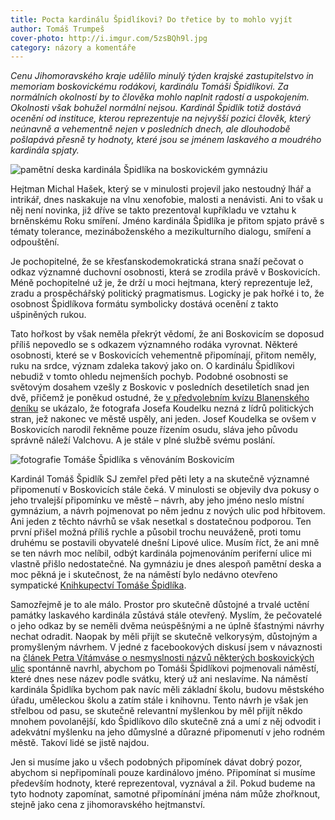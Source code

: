 ```yaml
---
title: Pocta kardinálu Špidlíkovi? Do třetice by to mohlo vyjít
author: Tomáš Trumpeš
cover-photo: http://i.imgur.com/5zsBQh9l.jpg
category: názory a komentáře
---
```


*Cenu Jihomoravského kraje udělilo minulý týden krajské zastupitelstvo in memoriam boskovickému rodákovi, kardinálu Tomáši Špidlíkovi. Za normálních okolností by to člověka mohlo naplnit radostí a uspokojením. Okolnosti však bohužel normální nejsou. Kardinál Špidlík totiž dostává ocenění od instituce, kterou reprezentuje na nejvyšší pozici člověk, který neúnavně a vehementně nejen v posledních dnech, ale dlouhodobě pošlapává přesně ty hodnoty, které jsou se jménem laskavého a moudrého kardinála spjaty.*

<img src="http://i.imgur.com/5zsBQh9.jpg" alt="pamětní deska kardinála Špidlíka na boskovickém gymnáziu" class="img-responsive" data-author="Tomáš Trumpeš">

Hejtman Michal Hašek, který se v minulosti projevil jako nestoudný lhář a intrikář, dnes naskakuje na vlnu xenofobie, malosti a nenávisti. Ani to však u něj není novinka, již dříve se takto prezentoval kupříkladu ve vztahu k brněnskému Roku smíření. Jméno kardinála Špidlíka je přitom spjato právě s tématy tolerance, mezináboženského a mezikulturního dialogu, smíření a odpouštění. 

Je pochopitelné, že se křesťanskodemokratická strana snaží pečovat o odkaz významné duchovní osobnosti, která se zrodila právě v Boskovicích. Méně pochopitelné už je, že drží u moci hejtmana, který reprezentuje lež, zradu a prospěchářský politický pragmatismus. Logicky je pak hořké i to, že osobnost Špidlíkova formátu symbolicky dostává ocenění z takto ušpiněných rukou.

Tato hořkost by však neměla překrýt vědomí, že ani Boskovicím se doposud příliš nepovedlo se s odkazem významného rodáka vyrovnat. Některé osobnosti, které se v Boskovicích vehementně připomínají, přitom neměly, ruku na srdce, význam zdaleka takový jako on. O kardinálu Špidlíkovi nebudiž v tomto ohledu nejmenších pochyb. Podobné osobnosti se světovým dosahem vzešly z Boskovic v posledních desetiletích snad jen dvě, přičemž je poněkud ostudné, že [v předvolebním kvízu Blanenského deníku](http://g.denik.cz/50/53/1008-boskovice.jpg) se ukázalo, že fotografa Josefa Koudelku nezná z lídrů politických stran, jež nakonec ve městě uspěly, ani jeden. Josef Koudelka se ovšem v Boskovicích narodil řekněme pouze řízením osudu, sláva jeho původu správně náleží Valchovu. A je stále v plné službě svému poslání.

<img src="http://i.imgur.com/MUstOgs.jpg" alt="fotografie Tomáše Špidlíka s věnováním Boskovicím" class="img-responsive img-framed" data-author="boskovice.cz">

Kardinál Tomáš Špidlík SJ zemřel před pěti lety a na skutečně významné připomenutí v Boskovicích stále čeká. V minulosti se objevily dva pokusy o jeho trvalejší připomínku ve městě – návrh, aby jeho jméno neslo místní gymnázium, a návrh pojmenovat po něm jednu z nových ulic pod hřbitovem. Ani jeden z těchto návrhů se však nesetkal s dostatečnou podporou. Ten první přišel možná příliš rychle a působil trochu neuváženě, proti tomu druhému se postavili obyvatelé dnešní Lipové ulice. Musím říct, že ani mně se ten návrh moc nelíbil, odbýt kardinála pojmenováním periferní ulice mi vlastně přišlo nedostatečné. Na gymnáziu je dnes alespoň pamětní deska a moc pěkná je i skutečnost, že na náměstí bylo nedávno otevřeno sympatické [Knihkupectví Tomáše Špidlíka](https://www.facebook.com/KnihkupectviTomaseSpidlika).

Samozřejmě je to ale málo. Prostor pro skutečně důstojné a trvalé uctění památky laskavého kardinála zůstává stále otevřený. Myslím, že pečovatelé o jeho odkaz by se neměli dvěma neúspěšnými a ne úplně šťastnými návrhy nechat odradit. Naopak by měli přijít se skutečně velkorysým, důstojným a promyšleným návrhem. V jedné z facebookových diskusí jsem v návaznosti na [článek Petra Vítámváse o nesmyslnosti názvů některých boskovických ulic](/clanky/2015/09/mapy-boskovic.html) spontánně navrhl, abychom po Tomáši Špidlíkovi pojmenovali náměstí, které dnes nese název podle svátku, který už ani neslavíme. Na náměstí kardinála Špidlíka bychom pak navíc měli základní školu, budovu městského úřadu, uměleckou školu a zatím stále i knihovnu. Tento návrh je však jen střelbou od pasu, se skutečně relevantní myšlenkou by měl přijít někdo mnohem povolanější, kdo Špidlíkovo dílo skutečně zná a umí z něj odvodit i adekvátní myšlenku na jeho důmyslné a důrazné připomenutí v jeho rodném městě. Takoví lidé se jistě najdou.

Jen si musíme jako u všech podobných připomínek dávat dobrý pozor, abychom si nepřipomínali pouze kardinálovo jméno. Připomínat si musíme především hodnoty, které reprezentoval, vyznával a žil. Pokud budeme na tyto hodnoty zapomínat, samotné připomínání jména nám může zhořknout, stejně jako cena z jihomoravského hejtmanství.
